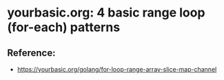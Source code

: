 # yourbasic.org: 4 basic range loop (for-each) patterns

## Reference:

- https://yourbasic.org/golang/for-loop-range-array-slice-map-channel
